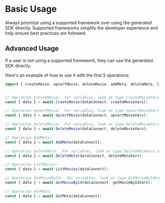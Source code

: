 # Basic Usage

Always prioritize using a supported framework over using the generated SDK
directly. Supported frameworks simplify the developer experience and help ensure
best practices are followed.





## Advanced Usage
If a user is not using a supported framework, they can use the generated SDK directly.

Here's an example of how to use it with the first 5 operations:

```js
import { createMovie, upsertMovie, deleteMovie, addMeta, deleteMeta, listMovies, getMovieById, getMeta } from '@dataconnect/default-connector';


// Operation CreateMovie:  For variables, look at type CreateMovieVars in ../index.d.ts
const { data } = await CreateMovie(dataConnect, createMovieVars);

// Operation UpsertMovie:  For variables, look at type UpsertMovieVars in ../index.d.ts
const { data } = await UpsertMovie(dataConnect, upsertMovieVars);

// Operation DeleteMovie:  For variables, look at type DeleteMovieVars in ../index.d.ts
const { data } = await DeleteMovie(dataConnect, deleteMovieVars);

// Operation AddMeta: 
const { data } = await AddMeta(dataConnect);

// Operation DeleteMeta:  For variables, look at type DeleteMetaVars in ../index.d.ts
const { data } = await DeleteMeta(dataConnect, deleteMetaVars);

// Operation ListMovies: 
const { data } = await ListMovies(dataConnect);

// Operation GetMovieById:  For variables, look at type GetMovieByIdVars in ../index.d.ts
const { data } = await GetMovieById(dataConnect, getMovieByIdVars);

// Operation GetMeta: 
const { data } = await GetMeta(dataConnect);


```